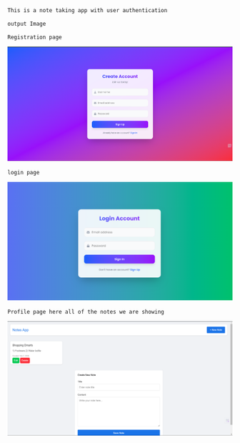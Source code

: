 ```
This is a note taking app with user authentication 
```

```
output Image
```

```
Registration page
```
![alt text](image.png)

```
login page
```
![alt text](image-1.png)

```
Profile page here all of the notes we are showing 
```

![alt text](image-2.png)